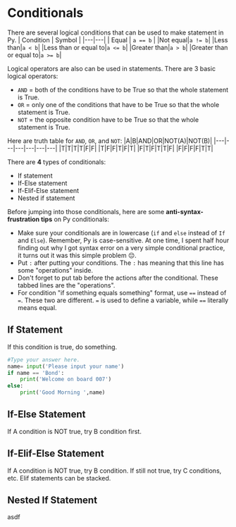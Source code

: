 # Conditionals
There are several logical conditions that can be used to make statement in Py.
| Condition | Symbol |
|---|---|
| Equal | `a == b` |
|Not equal|`a != b`|
|Less than|`a < b`|
|Less than or equal to|`a <= b`|
|Greater than|`a > b`|
|Greater than or equal to|`a >= b`|

Logical operators are also can be used in statements. There are 3 basic logical operators:<br/>
- `AND` = both of the conditions have to be True so that the whole statement is True.
- `OR` = only one of the conditions that have to be True so that the whole statement is True.
- `NOT` = the opposite condition have to be True so that the whole statement is True.

Here are truth table for `AND`, `OR`, and `NOT`:
|A|B|AND|OR|NOT(A)|NOT(B)|
|---|---|---|---|---|---|
|T|T|T|T|F|F|
|T|F|F|T|F|T|
|F|T|F|T|T|F|
|F|F|F|F|T|T|

There are **4** types of conditionals:
- If statement
- If-Else statement
- If-Elif-Else statement
- Nested if statement

Before jumping into those conditionals, here are some **anti-syntax-frustration tips** on Py conditionals:
- Make sure your conditionals are in lowercase (`if` and `else` instead of `If` and `Else`). Remember, Py is case-sensitive. At one time, I spent half hour finding out why I got syntax error on a very simple conditional practice, it turns out it was this simple problem 😔.
- Put `:` after putting your conditions. The `:` has meaning that this line has some "operations" inside. 
- Don't forget to put tab before the actions after the conditional. These tabbed lines are the "operations".
- For condition "if something equals something" format, use `==` instead of `=`. These two are different. `=` is used to define a variable, while `==` literally means equal.

## If Statement
If this condition is true, do something.<br/>
```python
#Type your answer here.
name= input('Please input your name')
if name == 'Bond':
    print('Welcome on board 007')
else:
    print('Good Morning ',name)
```

## If-Else Statement
If A condition is NOT true, try B condition first. 
## If-Elif-Else Statement
If A condition is NOT true, try B condition. If still not true, try C conditions, etc. Elif statements can be stacked.
## Nested If Statement
asdf

 
